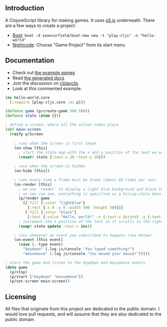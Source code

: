 ## Introduction

A ClojureScript library for making games. It uses [p5.js](http://p5js.org/) underneath. There are a few ways to create a project:

* [Boot](http://boot-clj.com/): `boot -d seancorfield/boot-new new -t "play-cljs" -n "hello-world"`
* [Nightcode](https://sekao.net/nightcode/): Choose "Game Project" from its start menu

## Documentation

* Check out [the example games](https://github.com/oakes/play-cljs-examples)
* Read [the generated docs](https://oakes.github.io/play-cljs/)
* Join the discussion on [r/playcljs](https://www.reddit.com/r/playcljs/)
* Look at this commented example:

```clojure
(ns hello-world.core
  (:require [play-cljs.core :as p]))

(defonce game (p/create-game 500 500))
(defonce state (atom {}))

; define a screen, where all the action takes place
(def main-screen
  (reify p/Screen
  
    ; runs when the screen is first shown
    (on-show [this]
      ; start the state map with the x and y position of the text we want to display
      (reset! state {:text-x 20 :text-y 30}))

    ; runs when the screen is hidden
    (on-hide [this])

    ; runs every time a frame must be drawn (about 60 times per sec)
    (on-render [this]
      ; we use `render` to display a light blue background and black text
      ; as you can see, everything is specified as a hiccup-style data structure
      (p/render game
        [[:fill {:color "lightblue"}
          [:rect {:x 0 :y 0 :width 500 :height 500}]]
         [:fill {:color "black"}
          [:text {:value "Hello, world!" :x (:text-x @state) :y (:text-y @state) :size 16 :font "Georgia" :style :italic}]]])
      ; increment the x position of the text so it scrolls to the right
      (swap! state update :text-x inc))

    ; runs whenever an event you subscribed to happens (see below)
    (on-event [this event]
      (case (.-type event)
        "keydown" (.log js/console "You typed something!")
        "mousemove" (.log js/console "You moved your mouse!")))))

; start the game and listen to the keydown and mousemove events
(doto game
  (p/stop)
  (p/start ["keydown" "mousemove"])
  (p/set-screen main-screen))
```

## Licensing

All files that originate from this project are dedicated to the public domain. I would love pull requests, and will assume that they are also dedicated to the public domain.

